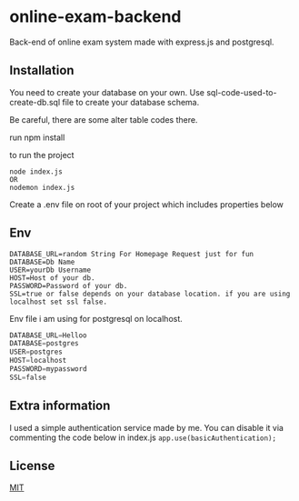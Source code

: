 # online-exam-backend
Back-end of online exam system made with express.js and postgresql.

## Installation
You need to create your database on your own.
Use sql-code-used-to-create-db.sql file to create your database schema.

Be careful, there are some alter table codes there.

run npm install

to run the project
```
node index.js
OR
nodemon index.js
```

Create a .env file on root of your project which includes properties below
## Env
```
DATABASE_URL=random String For Homepage Request just for fun
DATABASE=Db Name
USER=yourDb Username
HOST=Host of your db.
PASSWORD=Password of your db.
SSL=true or false depends on your database location. if you are using localhost set ssl false.
```

Env file i am using for postgresql on localhost.
```python
DATABASE_URL=Helloo
DATABASE=postgres
USER=postgres
HOST=localhost
PASSWORD=mypassword
SSL=false
```

## Extra information
I used a simple authentication service made by me. You can disable it via commenting the code below in index.js
```app.use(basicAuthentication);```
## License
[MIT](https://choosealicense.com/licenses/mit/)